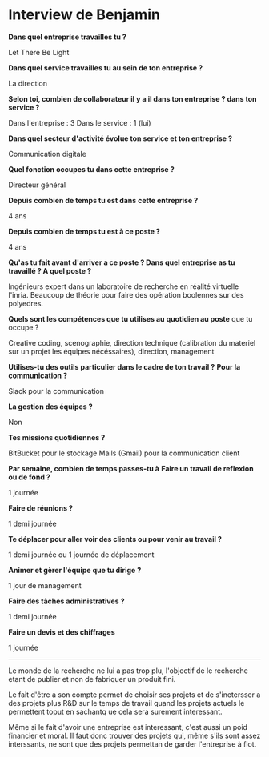 # Interview de Benjamin

**Dans quel entreprise travailles tu ?**

Let There Be Light

**Dans quel service travailles tu au sein de ton entreprise ?**

La direction

**Selon toi, combien de collaborateur il y a il dans ton entreprise ? dans ton service ?**

Dans l'entreprise : 3
Dans le service : 1 (lui)

**Dans quel secteur d'activité évolue ton service et ton entreprise ?**

Communication digitale

**Quel fonction occupes tu dans cette entreprise ?**

Directeur général

**Depuis combien de temps tu est dans cette entreprise ?**

4 ans

**Depuis combien de temps tu est à ce poste ?**

4 ans

**Qu'as tu fait avant d'arriver a ce poste ? Dans quel entreprise as tu travaillé ? A quel poste ?**

Ingénieurs expert dans un laboratoire de recherche en réalité virtuelle l'inria.
Beaucoup de théorie pour faire des opération boolennes sur des polyedres.

**Quels sont les compétences que tu utilises au quotidien au poste** que tu occupe ?

Creative coding, scenographie, direction technique (calibration du materiel sur un projet les équipes nécéssaires), direction, management

**Utilises-tu des outils particulier dans le cadre de ton travail ?**
  **Pour la communication ?**

Slack pour la communication

  **La gestion des équipes ?**

Non

  **Tes missions quotidiennes ?**

BitBucket pour le stockage
Mails (Gmail) pour la communication client

**Par semaine, combien de temps passes-tu à**
  **Faire un travail de reflexion ou de fond ?**

1 journée

  **Faire de réunions ?**

1 demi journée

  **Te déplacer pour aller voir des clients ou pour venir au travail ?**

1 demi journée ou 1 journée de déplacement

  **Animer et gèrer l'équipe que tu dirige ?**

1 jour de management

  **Faire des tâches administratives ?**

1 demi journée

  **Faire un devis et des chiffrages**

1 journée


----

Le monde de la recherche ne lui a pas trop plu, l'objectif de le recherche etant de publier et non de fabriquer un produit fini.

Le fait d'être a son compte permet de choisir ses projets et de s'inetersser a des projets plus R&D sur le temps de travail quand les projets actuels le permettent toput en sachantq ue cela sera surement interessant.

Même si le fait d'avoir une entreprise est interessant, c'est aussi un poid financier et moral. Il faut donc trouver des projets qui, même s'ils sont assez interssants, ne sont que des projets permettan de garder l'entreprise à flot.